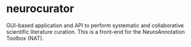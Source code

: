 # neurocurator

GUI-based application and API to perform systematic and collaborative scientific literature curation. This is a front-end for the NeuroAnnotation Toolbox (NAT).
